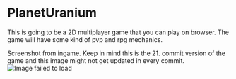 # PlanetUranium
This is going to be a 2D multiplayer game that you can play on browser. The game will have some kind of pvp and rpg mechanics.

Screenshot from ingame. Keep in mind this is the 21. commit version of the game and this image might not get updated in every commit.
![Image failed to load](https://cdn.discordapp.com/attachments/392985777954619393/512702871339401228/unknown.png)

